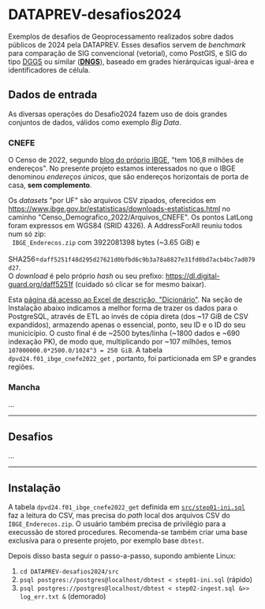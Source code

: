 # DATAPREV-desafios2024

Exemplos de desafios de Geoprocessamento realizados sobre dados públicos de 2024 pela DATAPREV.
Esses desafios servem de *benchmark* para comparação de SIG convencional (vetorial), como PostGIS,
e SIG do tipo [DGGS](https://www.iso.org/standard/32588.html) ou similar ([**DNGS**](https://inde.gov.br/simposio-16-anos/docs/AnaiSBIDE4_v5_241017_093910J.pdf)), baseado em grades hierárquicas igual-área e identificadores de célula.


## Dados de entrada
As diversas operações do Desafio2024 fazem uso de dois grandes conjuntos de dados, válidos como exemplo *Big Data*.

### CNEFE

O Censo de 2022, segundo [blog do próprio IBGE](https://agenciadenoticias.ibge.gov.br/agencia-noticias/2012-agencia-de-noticias/noticias/40393-noticia-cnefe), "tem 106,8 milhões de endereços". No presente projeto estamos interessados no que o IBGE denominou *endereços únicos*, que são endereços horizontais de porta de casa, **sem complemento**. 

Os *datasets* "por UF" são arquivos CSV zipados, oferecidos em  https://www.ibge.gov.br/estatisticas/downloads-estatisticas.html  no caminho "Censo_Demografico_2022/Arquivos_CNEFE". Os pontos LatLong foram expressos em WGS84 (SRID 4326). A AddressForAll reuniu todos num só zip:<br>&nbsp; `IBGE_Enderecos.zip`	com 3922081398 bytes (\~3.65 GiB) e <br>&nbsp; SHA256=`daff5251f48d295d27621d0bfbd6c9b3a78a8827e31fd0bd7acb4bc7ad079d27`.<br>O *download* é pelo próprio *hash* ou seu prefixo:  https://dl.digital-guard.org/daff5251f  (cuidado só clicar se for mesmo baixar).

Esta [página dá acesso ao Excel de descrição, "Dicionário"](https://www.ibge.gov.br/estatisticas/sociais/populacao/38734-cadastro-nacional-de-enderecos-para-fins-estatisticos.html?edicao=40122&t=resultados).  Na seção de Instalação abaixo indicamos a melhor forma de trazer os dados para o PostgreSQL, através de ETL ao invés de cópia direta (dos \~17 GiB de CSV expandidos), armazendo apenas o essencial, ponto, seu ID e o ID do seu municicípio. O custo final é de \~2500 bytes/linha (\~1800 dados e \~690 indexação PK), de modo que, multiplicando por \~107 milhões, temos `107000000.0*2500.0/1024^3 = 250 GiB`. A tabela `dpvd24.f01_ibge_cnefe2022_get` , portanto, foi particionada em SP e grandes regiões.

### Mancha
...

--------------

## Desafios
...

--------------

## Instalação

A tabela `dpvd24.f01_ibge_cnefe2022_get` definida em [`src/step01-ini.sql`](src/step01-ini.sql) faz a leitura do CSV, mas precisa do *path* local dos arquivos CSV do `IBGE_Enderecos.zip`. O usuário também precisa de privilégio para a execussão de stored procedures. Recomenda-se também criar uma base exclusíva para o presente projeto, por exemplo base `dbtest`.

Depois disso basta seguir o passo-a-passo, supondo ambiente Linux:

1. `cd DATAPREV-desafios2024/src`
2. `psql postgres://postgres@localhost/dbtest < step01-ini.sql`  (rápido)
3. `psql postgres://postgres@localhost/dbtest < step02-ingest.sql &>> log_err.txt &` (demorado)

